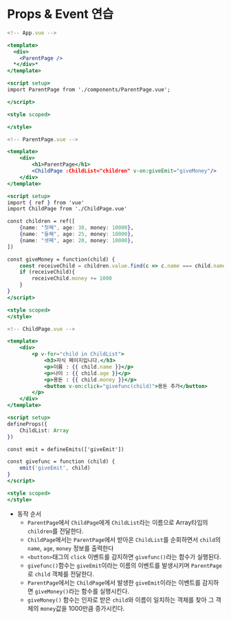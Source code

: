# Props & Event 연습

```jsx
<!-- App.vue -->

<template>
  <div>
    <ParentPage />
  *</div>*
</template>

<script setup>
import ParentPage from './components/ParentPage.vue';

</script>

<style scoped>

</style>
```

```jsx
<!-- ParentPage.vue -->

<template>
    <div>
        <h1>ParentPage</h1>
        <ChildPage :ChildList="children" v-on:giveEmit="giveMoney"/>
    </div>
</template>

<script setup>
import { ref } from 'vue'
import ChildPage from './ChildPage.vue'

const children = ref([
    {name: "첫째", age: 30, money: 10000},
    {name: "둘째", age: 25, money: 10000},
    {name: "셋째", age: 20, money: 10000},
])

const giveMoney = function(child) {
    const receiveChild = children.value.find(c => c.name === child.name)
    if (receiveChild){
        receiveChild.money += 1000
    }
}
</script>

<style scoped>
</style>
```

```jsx
<!-- ChildPage.vue -->

<template>
    <div>
        <p v-for="child in ChildList">
            <h3>자식 페이지입니다.</h3>
            <p>이름 : {{ child.name }}</p>
            <p>나이 : {{ child.age }}</p>
            <p>용돈 : {{ child.money }}</p>
            <button v-on:click="givefunc(child)">용돈 추가</button>
        </p>
    </div>
</template>

<script setup>
defineProps({
    ChildList: Array
})

const emit = defineEmits(['giveEmit'])

const givefunc = function (child) {
    emit('giveEmit', child)
}
</script>

<style scoped>
</style>
```

- 동작 순서
    - `ParentPage`에서 `ChildPage`에게 `ChildList`라는 이름으로 Array타입의 `children`를 전달한다.
    - `ChildPage`에서는 `ParentPage`에서 받아온 `ChildList`를 순회하면서 `child`의 `name`, `age`, `money` 정보를 출력한다
    - `<button>`태그의 `click` 이벤트를 감지하면 `givefunc()`라는 함수가 실행된다.
    - `givefunc()`함수는 `giveEmit`이라는 이름의 이벤트를 발생시키며 `ParentPage`로 `child` 객체를 전달한다.
    - `ParentPage`에서는 `ChildPage`에서 발생한 `giveEmit`이라는 이벤트를 감지하면 `giveMoney()`라는 함수를 실행시킨다.
    - `giveMoney()` 함수는 인자로 받은 `child`와 이름이 일치하는 객체를 찾아 그 객체의 `money`값을 1000만큼 증가시킨다.